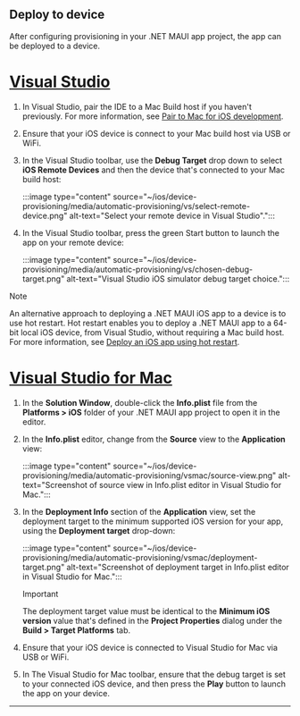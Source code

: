 ## Deploy to device

After configuring provisioning in your .NET MAUI app project, the app can be deployed to a device.

# [Visual Studio](#tab/vs)

1. In Visual Studio, pair the IDE to a Mac Build host if you haven't previously. For more information, see [Pair to Mac for iOS development](~/ios/pair-to-mac.md).
1. Ensure that your iOS device is connect to your Mac build host via USB or WiFi.
1. In the Visual Studio toolbar, use the **Debug Target** drop down to select **iOS Remote Devices** and then the device that's connected to your Mac build host:

    :::image type="content" source="~/ios/device-provisioning/media/automatic-provisioning/vs/select-remote-device.png" alt-text="Select your remote device in Visual Studio".":::

1. In the Visual Studio toolbar, press the green Start button to launch the app on your remote device:

    :::image type="content" source="~/ios/device-provisioning/media/automatic-provisioning/vs/chosen-debug-target.png" alt-text="Visual Studio iOS simulator debug target choice.":::

> [!NOTE]
> An alternative approach to deploying a .NET MAUI iOS app to a device is to use hot restart. Hot restart enables you to deploy a .NET MAUI app to a 64-bit local iOS device, from Visual Studio, without requiring a Mac build host. For more information, see [Deploy an iOS app using hot restart](~/deployment/hot-restart.md).

# [Visual Studio for Mac](#tab/vsmac)

1. In the **Solution Window**, double-click the **Info.plist** file from the **Platforms > iOS** folder of your .NET MAUI app project to open it in the editor.

1. In the **Info.plist** editor, change from the **Source** view to the **Application** view:

    :::image type="content" source="~/ios/device-provisioning/media/automatic-provisioning/vsmac/source-view.png" alt-text="Screenshot of source view in Info.plist editor in Visual Studio for Mac.":::

1. In the **Deployment Info** section of the **Application** view, set the deployment target to the minimum supported iOS version for your app, using the **Deployment target** drop-down:

    :::image type="content" source="~/ios/device-provisioning/media/automatic-provisioning/vsmac/deployment-target.png" alt-text="Screenshot of deployment target in Info.plist editor in Visual Studio for Mac.":::

    > [!IMPORTANT]
    > The deployment target value must be identical to the **Minimum iOS version** value that's defined in the **Project Properties** dialog under the **Build > Target Platforms** tab.

1. Ensure that your iOS device is connected to Visual Studio for Mac via USB or WiFi.

1. In The Visual Studio for Mac toolbar, ensure that the debug target is set to your connected iOS device, and then press the **Play** button to launch the app on your device.

---
